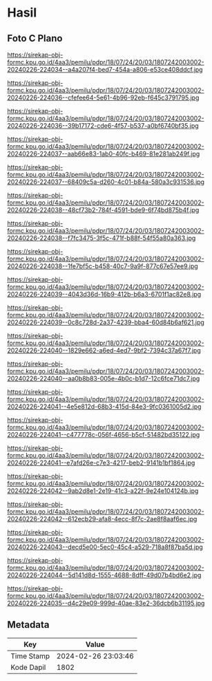 # Hasil

## Foto C Plano

https://sirekap-obj-formc.kpu.go.id/4aa3/pemilu/pdpr/18/07/24/20/03/1807242003002-20240226-224034--a4a207f4-bed7-454a-a806-e53ce408ddcf.jpg

https://sirekap-obj-formc.kpu.go.id/4aa3/pemilu/pdpr/18/07/24/20/03/1807242003002-20240226-224036--cfefee64-5e61-4b96-92eb-f645c3791795.jpg

https://sirekap-obj-formc.kpu.go.id/4aa3/pemilu/pdpr/18/07/24/20/03/1807242003002-20240226-224036--39b17172-cde6-4f57-b537-a0bf6740bf35.jpg

https://sirekap-obj-formc.kpu.go.id/4aa3/pemilu/pdpr/18/07/24/20/03/1807242003002-20240226-224037--aab66e83-1ab0-40fc-b469-81e281ab249f.jpg

https://sirekap-obj-formc.kpu.go.id/4aa3/pemilu/pdpr/18/07/24/20/03/1807242003002-20240226-224037--68409c5a-d260-4c01-b84a-580a3c931536.jpg

https://sirekap-obj-formc.kpu.go.id/4aa3/pemilu/pdpr/18/07/24/20/03/1807242003002-20240226-224038--48cf73b2-784f-4591-bde9-6f74bd875b4f.jpg

https://sirekap-obj-formc.kpu.go.id/4aa3/pemilu/pdpr/18/07/24/20/03/1807242003002-20240226-224038--f7fc3475-3f5c-471f-b88f-54f55a80a363.jpg

https://sirekap-obj-formc.kpu.go.id/4aa3/pemilu/pdpr/18/07/24/20/03/1807242003002-20240226-224038--1fe7bf5c-b458-40c7-9a9f-877c67e57ee9.jpg

https://sirekap-obj-formc.kpu.go.id/4aa3/pemilu/pdpr/18/07/24/20/03/1807242003002-20240226-224039--4043d36d-16b9-412b-b6a3-6701f1ac82e8.jpg

https://sirekap-obj-formc.kpu.go.id/4aa3/pemilu/pdpr/18/07/24/20/03/1807242003002-20240226-224039--0c8c728d-2a37-4239-bba4-60d84b6af621.jpg

https://sirekap-obj-formc.kpu.go.id/4aa3/pemilu/pdpr/18/07/24/20/03/1807242003002-20240226-224040--1829e662-a6ed-4ed7-9bf2-7394c37a67f7.jpg

https://sirekap-obj-formc.kpu.go.id/4aa3/pemilu/pdpr/18/07/24/20/03/1807242003002-20240226-224040--aa0b8b83-005e-4b0c-b1d7-12c6fce71dc7.jpg

https://sirekap-obj-formc.kpu.go.id/4aa3/pemilu/pdpr/18/07/24/20/03/1807242003002-20240226-224041--4e5e812d-68b3-415d-84e3-9fc0361005d2.jpg

https://sirekap-obj-formc.kpu.go.id/4aa3/pemilu/pdpr/18/07/24/20/03/1807242003002-20240226-224041--c477778c-056f-4656-b5cf-51482bd35122.jpg

https://sirekap-obj-formc.kpu.go.id/4aa3/pemilu/pdpr/18/07/24/20/03/1807242003002-20240226-224041--e7afd26e-c7e3-4217-beb2-9141b1bf1864.jpg

https://sirekap-obj-formc.kpu.go.id/4aa3/pemilu/pdpr/18/07/24/20/03/1807242003002-20240226-224042--9ab2d8e1-2e19-41c3-a22f-9e24e104124b.jpg

https://sirekap-obj-formc.kpu.go.id/4aa3/pemilu/pdpr/18/07/24/20/03/1807242003002-20240226-224042--612ecb29-afa8-4ecc-8f7c-2ae8f8aaf6ec.jpg

https://sirekap-obj-formc.kpu.go.id/4aa3/pemilu/pdpr/18/07/24/20/03/1807242003002-20240226-224043--decd5e00-5ec0-45c4-a529-718a8f87ba5d.jpg

https://sirekap-obj-formc.kpu.go.id/4aa3/pemilu/pdpr/18/07/24/20/03/1807242003002-20240226-224044--5d141d8d-1555-4688-8dff-49d07b4bd6e2.jpg

https://sirekap-obj-formc.kpu.go.id/4aa3/pemilu/pdpr/18/07/24/20/03/1807242003002-20240226-224035--d4c29e09-999d-40ae-83e2-36dcb6b31195.jpg


## Metadata

| Key        | Value               |
| ---------- | ------------------- |
| Time Stamp | 2024-02-26 23:03:46 |
| Kode Dapil | 1802                |



